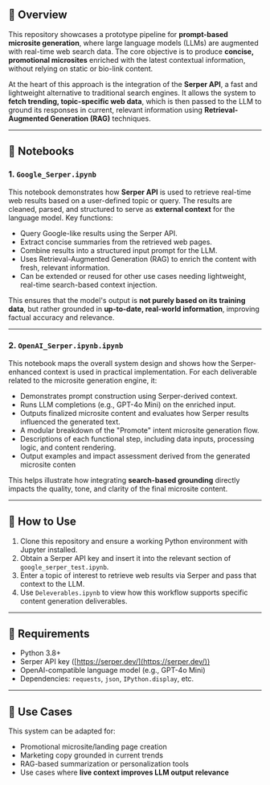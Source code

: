 ## 📘 Overview

This repository showcases a prototype pipeline for **prompt-based microsite generation**, where large language models (LLMs) are augmented with real-time web search data. The core objective is to produce **concise, promotional microsites** enriched with the latest contextual information, without relying on static or bio-link content.

At the heart of this approach is the integration of the **Serper API**, a fast and lightweight alternative to traditional search engines. It allows the system to **fetch trending, topic-specific web data**, which is then passed to the LLM to ground its responses in current, relevant information using **Retrieval-Augmented Generation (RAG)** techniques.

---

## 🧠 Notebooks

### 1. `Google_Serper.ipynb`

This notebook demonstrates how **Serper API** is used to retrieve real-time web results based on a user-defined topic or query. The results are cleaned, parsed, and structured to serve as **external context** for the language model. Key functions:

* Query Google-like results using the Serper API.
* Extract concise summaries from the retrieved web pages.
* Combine results into a structured input prompt for the LLM.
* Uses Retrieval-Augmented Generation (RAG) to enrich the content with fresh, relevant information.
* Can be extended or reused for other use cases needing lightweight, real-time search-based context injection.


This ensures that the model's output is **not purely based on its training data**, but rather grounded in **up-to-date, real-world information**, improving factual accuracy and relevance.

---

### 2. `OpenAI_Serper.ipynb.ipynb`

This notebook maps the overall system design and shows how the Serper-enhanced context is used in practical implementation. For each deliverable related to the microsite generation engine, it:

* Demonstrates prompt construction using Serper-derived context.
* Runs LLM completions (e.g., GPT-4o Mini) on the enriched input.
* Outputs finalized microsite content and evaluates how Serper results influenced the generated text.
* A modular breakdown of the "Promote" intent microsite generation flow.
* Descriptions of each functional step, including data inputs, processing logic, and content rendering.
* Output examples and impact assessment derived from the generated microsite conten

This helps illustrate how integrating **search-based grounding** directly impacts the quality, tone, and clarity of the final microsite content.

---

## 🚀 How to Use

1. Clone this repository and ensure a working Python environment with Jupyter installed.
2. Obtain a Serper API key and insert it into the relevant section of `google_serper_test.ipynb`.
3. Enter a topic of interest to retrieve web results via Serper and pass that context to the LLM.
4. Use `Deleverables.ipynb` to view how this workflow supports specific content generation deliverables.

---

## 🔧 Requirements

* Python 3.8+
* Serper API key ([https://serper.dev/](https://serper.dev/))
* OpenAI-compatible language model (e.g., GPT-4o Mini)
* Dependencies: `requests`, `json`, `IPython.display`, etc.

---

## 🧩 Use Cases

This system can be adapted for:

* Promotional microsite/landing page creation
* Marketing copy grounded in current trends
* RAG-based summarization or personalization tools
* Use cases where **live context improves LLM output relevance**

